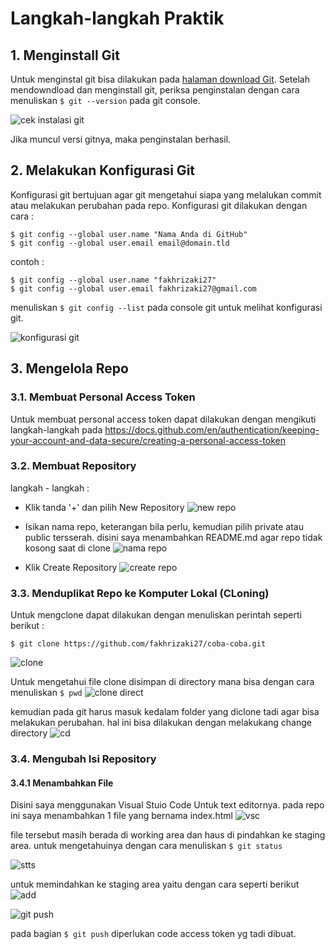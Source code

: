 # Langkah-langkah Praktik

## 1. Menginstall Git
Untuk menginstal git bisa dilakukan pada [halaman download Git](https://git-scm.com/downloads). Setelah mendowndload dan menginstall git, periksa penginstalan dengan cara menuliskan ``` $ git --version ``` pada git console.

![cek instalasi git](1-gitver.JPG)

Jika muncul versi gitnya, maka penginstalan berhasil.

## 2. Melakukan Konfigurasi Git
Konfigurasi git bertujuan agar git mengetahui siapa yang melalukan commit atau melakukan perubahan pada repo. Konfigurasi git dilakukan dengan cara :
```
$ git config --global user.name "Nama Anda di GitHub"
$ git config --global user.email email@domain.tld
```
contoh :
```
$ git config --global user.name "fakhrizaki27"
$ git config --global user.email fakhrizaki27@gmail.com
```
menuliskan ``` $ git config --list ``` pada console git untuk melihat konfigurasi git.

![konfigurasi git](2-konfig.JPG)

## 3. Mengelola Repo

### 3.1. Membuat Personal Access Token
Untuk membuat personal access token dapat dilakukan dengan mengikuti langkah-langkah pada https://docs.github.com/en/authentication/keeping-your-account-and-data-secure/creating-a-personal-access-token

### 3.2. Membuat Repository
langkah - langkah :
- Klik tanda '+' dan pilih New Repository
![new repo](3-newrepo.png)

- Isikan nama repo, keterangan bila perlu, kemudian pilih private atau public tersserah. disini saya menambahkan README.md agar repo tidak kosong saat di clone
![nama repo](4-namarepo.png)

- Klik Create Repository
![create repo](5-createrepo.png)

### 3.3. Menduplikat Repo ke Komputer Lokal (CLoning)
Untuk mengclone dapat dilakukan dengan menuliskan perintah seperti berikut :
```
$ git clone https://github.com/fakhrizaki27/coba-coba.git
```
![clone](6-clone.JPG)

Untuk mengetahui file clone disimpan di directory mana bisa dengan cara menuliskan ``` $ pwd ```
![clone direct](7-clone.JPG)

kemudian pada git harus masuk kedalam folder yang diclone tadi agar bisa melakukan perubahan. hal ini bisa dilakukan dengan melakukang change directory
![cd](8-cd.JPG)

### 3.4. Mengubah Isi Repository
#### 3.4.1 Menambahkan File
Disini saya menggunakan Visual Stuio Code Untuk text editornya. pada repo ini saya menambahkan 1 file yang bernama index.html
![vsc](8.png)

file tersebut masih berada di working area dan haus di pindahkan ke staging area. untuk mengetahuinya dengan cara menuliskan ``` $ git status ```

![stts](9-.JPG)

untuk memindahkan ke staging area yaitu dengan cara seperti berikut
![add](10-.JPG)

![git push](12-.JPG)

pada bagian ``` $ git push ``` diperlukan code access token yg tadi dibuat.
